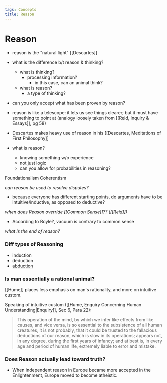 ```yaml
---
tags: Concepts
title: Reason
---
```


# Reason
- reason is the "natural light" [[Descartes]]
- what is the difference b/t reason & thinking?
	- what is thinking?
		- processing information?
			- in this case, can an animal think?
	- what is reason?
		- a type of thinking?
- can you only accept what has been proven by reason?
- reason is like a telescope: it lets us see things clearer; but it must have something to point at (analogy loosely taken from [[Reid, Inquiry & Essays]], pg 58)
- Descartes makes heavy use of reason in his [[Descartes, Meditations of First Philosophy]]

- what is reason?
	- knowing something w/o experience
	- not just logic
	- can you allow for probabilities in reasoning?

Foundationalism 
Coherentism



*can reason be used to resolve disputes?*
- because everyone has different starting points, do arguments have to be intuitive/inductive, as opposed to deductive?

*when does Reason override [[Common Sense]]?? ([[Reid]])*
- According to Boyle?, vacuum is contrary to common sense


*what is the end of reason?*


### Diff types of Reasoning
- induction
- deduction
- [abduction](https://plato.stanford.edu/entries/abduction)

### Is man essentially a rational animal?
[[Hume]] places less emphasis on man's rationality, and more on intuitive custom.

Speaking of intuitive custom ([[Hume, Enquiry Concerning Human Understanding\|Enquiry]], Sec 6, Para 22):
> This operation of the mind, by which we infer like effects from like causes, and vice versa, is so essential to the subsistence of all human creatures, it is not probably, that it could be trusted to the fallacious deductions of our reason, which is slow in its operations; appears not, in any degree, during the first years of infancy; and at best is, in every age and period of human life, extremely liable to error and mistake.



### Does Reason actually lead toward truth?
- When independent reason in Europe became more accepted in the Enlightenment, Europe moved to become atheistic.